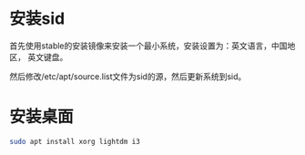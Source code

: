 # 安装sid
首先使用stable的安装镜像来安装一个最小系统，安装设置为：英文语言，中国地区，
英文键盘。

然后修改/etc/apt/source.list文件为sid的源，然后更新系统到sid。

# 安装桌面
```sh
sudo apt install xorg lightdm i3
```